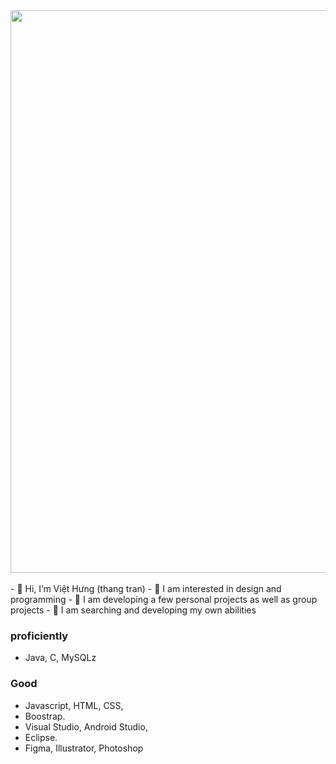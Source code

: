 <img src="https://github.com/Anmol-Baranwal/Cool-GIFs-For-GitHub/assets/74038190/72903324-cf57-4e90-80a6-ed3c9734e0ed" width="900">
<br><br>
- 👋 Hi, I’m Việt Hưng (thang tran)
- 👀 I am interested in design and programming
- 🌱 I am developing a few personal projects as well as group projects
- 💞️ I am searching and developing my own abilities
  
### proficiently
- Java, C, MySQLz
### Good
- Javascript, HTML, CSS,
- Boostrap.
- Visual Studio, Android Studio,
- Eclipse.
- Figma, Illustrator, Photoshop
<!---
thangtran180492/thangtran180492 is a ✨ special ✨ repository because its `README.md` (this file) appears on your GitHub profile.
You can click the Preview link to take a look at your changes.
--->
